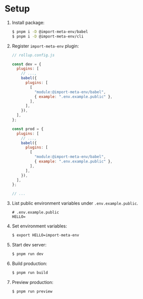 # Setup

1. Install package:

   ```sh
   $ pnpm i -D @import-meta-env/babel
   $ pnpm i -D @import-meta-env/cli
   ```

1. Register `import-meta-env` plugin:

   ```js
   // rollup.config.js

   const dev = {
     plugins: [
       // ...,
       babel({
         plugins: [
           [
             "module:@import-meta-env/babel",
             { example: ".env.example.public" },
           ],
         ],
       }),
     ],
   };

   const prod = {
     plugins: [
       // ...,
       babel({
         plugins: [
           [
             "module:@import-meta-env/babel",
             { example: ".env.example.public" },
           ],
         ],
       }),
     ],
   };

   // ...
   ```

1. List public environment variables under `.env.example.public`.

   ```
   # .env.example.public
   HELLO=
   ```

1. Set environment variables:

   ```sh
   $ export HELLO=import-meta-env
   ```

1. Start dev server:

   ```sh
   $ pnpm run dev
   ```

1. Build production:

   ```sh
   $ pnpm run build
   ```

1. Preview production:

   ```sh
   $ pnpm run preview
   ```
